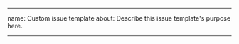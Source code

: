 <!---
This issue tracker is for python.org website.
This is the repository and issue tracker for https://www.python.org website.

If you're looking to file an issue with CPython itself, please go to
https://bugs.python.org

Issues related to Python's documentation (https://docs.python.org) can
also be filed in https://bugs.python.org, by selecting the "Documentation" component.
--->

---
name: Custom issue template
about: Describe this issue template's purpose here.

---

